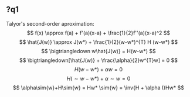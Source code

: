 ## ?q1
Talyor's second-order aproximation:
$$
f(x) \approx f(a) + f'(a)(x-a) + \frac{1}{2}f''(a)(x-a)^2
$$
$$
\hat{J(w)} \approx J(w*) + \frac{1}{2}(w-w*)^{T} H (w-w*)
$$
$$
\bigtriangledown w\hat{J(w)} = H(w-w*)
$$
$$
\bigtriangledown[\hat{J(w)} + \frac{\alpha}{2}w^{T}w] = 0
$$
$$
H(w-w*) + \alpha w = 0
$$
$$
H(\sim{w}-w*) + \alpha\sim{w} = 0
$$
$$
\alpha\sim{w}+H\sim{w} = Hw*
\sim{w} = \inv{H + \alpha I}Hw*
$$

